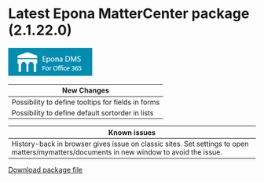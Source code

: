 <h1>Latest Epona MatterCenter package (2.1.22.0)</h1>
<img src="../EponaMC_logo.png">


|New Changes|
--- |
|Possibility to define tooltips for fields in forms|
|Possibility to define default sortorder in lists|


|Known issues|
--- |
|History-back in browser gives issue on classic sites. Set settings to open matters/mymatters/documents in new window to avoid the issue.|


<a href="./epona-dms-legal.sppkg" target="_blank">Download package file</a>